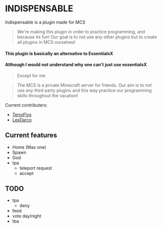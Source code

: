 # INDISPENSABLE

Indispensable is a plugin made for MCS

> We're making this plugin in order to practice programming, and because its fun!
> Our goal is to not use any other plugins but to create all plugins in MCS ourselves!


#### This plugin is basically an alternative to EssentialsX
#### Although I would not understand why one can't just use essentialsX

> Except for me

> The MCS is a private Minecraft server for friends. 
Our aim is to not use any third party plugins and this way practice our programming skills 
throughout the vacation!

Current contributers:
* [TerroFlys](https://github.com/TerroFlys)
* [LexDarco](https://github.com/LexDarcoz)


## Current features
* Home (Max one)
* Spawn
* God
* tpa
  * teleport request
  * accept


## TODO
* tpa
  * deny
* feed
* vote day/night
* tba
